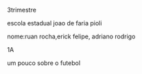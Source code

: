 3trimestre 


escola estadual joao de faria pioli
<p>nome:ruan rocha,erick felipe, adriano rodrigo

  1A

  um pouco sobre o futebol 
